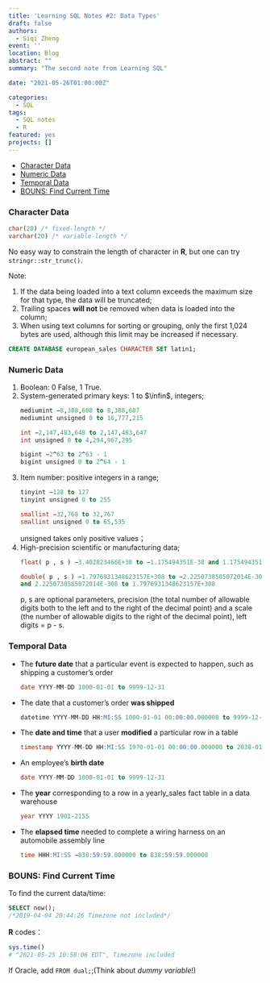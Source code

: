 ```yaml
---
title: 'Learning SQL Notes #2: Data Types'
draft: false
authors: 
  - Siqi Zheng
event: ''
location: Blog
abstract: ""
summary: "The second note from Learning SQL"

date: "2021-05-26T01:00:00Z"

categories:
  - SQL
tags:
  - SQL notes
  - R
featured: yes
projects: []
---
```

- [Character Data](#character-data)
- [Numeric Data](#numeric-data)
- [Temporal Data](#temporal-data)
- [BOUNS: Find Current Time](#bouns-find-current-time)



### Character Data

```SQL
char(20) /* fixed-length */
varchar(20) /* variable-length */
```
No easy way to constrain the length of character in **R**, but one can try `stringr::str_trunc()`.

Note:

1. If the data being loaded into a text column exceeds the maximum size for that type, the data will be truncated;
2. Trailing spaces **will not** be removed when data is loaded into the column; 
3. When using text columns for sorting or grouping, only the first 1,024 bytes are used, although this limit may be increased if necessary.


```SQL
CREATE DATABASE european_sales CHARACTER SET latin1;
```

### Numeric Data
1. Boolean: 0 False, 1 True.
2. System-generated primary keys: 1 to $\infin$, integers;
   ```SQL
   mediumint −8,388,608 to 8,388,607 
   mediumint unsigned 0 to 16,777,215

   int −2,147,483,648 to 2,147,483,647
   int unsigned 0 to 4,294,967,295

   bigint −2^63 to 2^63 - 1
   bigint unsigned 0 to 2^64 - 1
   ``` 
3. Item number: positive integers in a range;
   ```SQL
   tinyint −128 to 127 
   tinyint unsigned 0 to 255

   smallint −32,768 to 32,767 
   smallint unsigned 0 to 65,535
   ```
   unsigned takes only positive values；
4. High-precision scientific or manufacturing data; 
   ```SQL
   float( p , s ) −3.402823466E+38 to −1.175494351E-38 and 1.175494351E-38 to 3.402823466E+38

   double( p , s ) −1.7976931348623157E+308 to −2.2250738585072014E-308
   and 2.2250738585072014E-308 to 1.7976931348623157E+308 
   ```
    p, s are optional parameters, precision (the total number of allowable digits both to the left and to the right of the decimal point) and a scale (the number of allowable digits to the right of the decimal point), left digits = p - s.

### Temporal Data

* The **future date** that a particular event is expected to happen, such as shipping a customer’s order
  ```SQL
  date YYYY-MM-DD 1000-01-01 to 9999-12-31
  ```
* The date that a customer’s order **was shipped** 
  ```SQL
  datetime YYYY-MM-DD HH:MI:SS 1000-01-01 00:00:00.000000 to 9999-12-31 23:59:59.999999
  ```
* The **date and time** that a user **modified** a particular row in a table 
  ```SQL
  timestamp YYYY-MM-DD HH:MI:SS 1970-01-01 00:00:00.000000 to 2038-01-18 22:14:07.999999
  ```
* An employee’s **birth date** 
  ```SQL
  date YYYY-MM-DD 1000-01-01 to 9999-12-31
  ```
* The **year** corresponding to a row in a yearly_sales fact table in a data warehouse
  ```SQL
  year YYYY 1901-2155
  ```
* The **elapsed time** needed to complete a wiring harness on an automobile assembly line
  ```SQL
  time HHH:MI:SS −838:59:59.000000 to 838:59:59.000000
  ```

### BOUNS: Find Current Time

To find the current data/time:
```SQL
SELECT now();
/*2019-04-04 20:44:26 Timezone not included*/
```
**R** codes：
```r
sys.time()
# "2021-05-25 10:58:06 EDT", Timezone included
```

If Oracle, add `FROM dual;`;(Think about *dummy variable*!)
